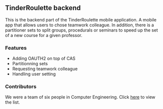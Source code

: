 ## TinderRoulette backend

This is the backend part of the TinderRoulette mobile application. A mobile app that allows users to chose teamwork colleague. In addition, there is a partitioner sets to split groups, procedurals or seminars to speed up the set of a new course for a given professor.

### Features

* Adding OAUTH2 on top of CAS
* Partitionning sets
* Requesting teamwork colleague
* Handling user setting

### Contributors

We were a team of six people in Computer Engineering. Click [here](https://github.com/orgs/S6infoTinderRoulette/people) to view the list.
